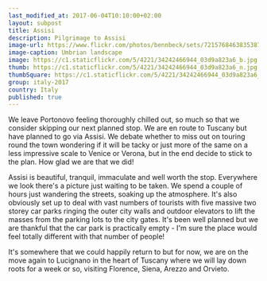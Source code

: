```yaml
--- 
last_modified_at: 2017-06-04T10:10:00+02:00
layout: subpost
title: Assisi
description: Pilgrimage to Assisi
image-url: https://www.flickr.com/photos/bennbeck/sets/72157684638353875
image-caption: Umbrian landscape
image: https://c1.staticflickr.com/5/4221/34242466944_03d9a823a6_b.jpg
thumb: https://c1.staticflickr.com/5/4221/34242466944_03d9a823a6_n.jpg
thumbSquare: https://c1.staticflickr.com/5/4221/34242466944_03d9a823a6_q.jpg
group: italy-2017
country: Italy
published: true
---
```


We leave Portonovo feeling thoroughly chilled out, so much so that we consider skipping our next planned stop. 
We are en route to Tuscany but have planned to go via Assisi. We debate whether to miss out on touring round the town wondering if it will be tacky or just more of the same 
on a less impressive scale to Venice or Verona, but in the end decide to stick to the plan. How glad we are that we did! 

Assisi is beautiful, tranquil, immaculate and well worth the stop. Everywhere we look there's a picture just waiting to be taken. We spend a couple of hours just 
wandering the streets, soaking up the atmosphere. It's also obviously set up to deal with vast numbers of tourists with five massive two storey car parks ringing 
the outer city walls and outdoor elevators to lift the masses from the parking lots to the city gates. It's been well planned but we are thankful that the car park 
is practically empty - I'm sure the place would feel totally different with that number of people!

It's somewhere that we could happily return to but for now, we are on the move again to Lucignano in the heart of Tuscany where we will lay down roots for a week or so, 
visiting Florence, Siena, Arezzo and Orvieto.